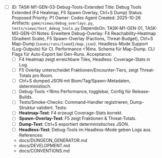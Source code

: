 - [ ] ID: TASK-M1-GEN-03-Debug-Tools-Extended
  Title: Debug Tools Extended (F4 Heatmap, F5 Spawn Overlay, Ctrl+S Dump)
  Status: Proposed
  Priority: P1
  Owner: Codex Agent
  Created: 2025-10-26
  Artifacts: `game/views/debug_overlays.py`, `tests/views/test_debug_tools.py`
  DependsOn: TASK-M1-GEN-01, TASK-M3-GEN-01
  Notes:
  Erweitere Debug-Overlay: F4 Reachability-Heatmap (Gradient Scale), F5 Spawn-Overlay (Factions, Threat-Budget), Ctrl+S Map-Dump (`saves/runs/{seed}/map.json`). Headless-Mode Support (Log-Outputs) für CI. Performance <16ms. Schema für Map-Dump. CLI Flags für Auto-Export bei Gen-Runs.
  Acceptance:
  - [ ] F4 Heatmap zeigt erreichbare Tiles, Headless: Coverage-Stats in Log.
  - [ ] F5 Overlay unterscheidet Fraktionen/Encounter-Tiers, zeigt Threat-Totals pro Room.
  - [ ] Ctrl+S dumped JSON mit Biom/Tag/Spawn-Metadaten, deterministisch.
  - [ ] Debug-Tools <16ms Performance, togglebar, Config für Release-Builds.
  - [ ] Tests/Smoke-Checks: Command-Handler registrieren, Dump-Struktur validiert.
  Tests:
  - [ ] **Heatmap-Test**: F4 erzeugt Coverage-Stats korrekt.
  - [ ] **Spawn-Overlay-Test**: F5 zeigt Fraktionen & Threat-Totals.
  - [ ] **Dump-Test**: Ctrl+S exportiert deterministisches JSON.
  - [ ] **Headless-Test**: Debug-Tools im Headless-Mode geben Logs aus.
  References:
  - docs/DUNGEON_GENERATOR.md
  - docs/DEVELOPMENT.md
  - docs/CONVENTIONS.md
